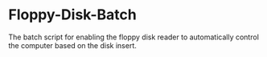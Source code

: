 # Floppy-Disk-Batch
The batch script for enabling the floppy disk reader to automatically control the computer based on the disk insert.
